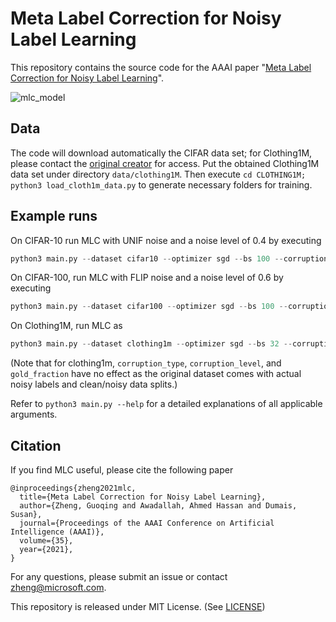 # Meta Label Correction for Noisy Label Learning

This repository contains the source code for the AAAI paper "[Meta Label Correction for Noisy Label Learning](https://ojs.aaai.org/index.php/AAAI/article/view/17319/17126)".

![mlc_model](mlc.png)

## Data

The code will download automatically the CIFAR data set; for Clothing1M, please contact the [original creator](https://github.com/Cysu/noisy_label) for access. Put the obtained Clothing1M data set under directory ```data/clothing1M```. Then execute ```cd CLOTHING1M; python3 load_cloth1m_data.py``` to generate necessary folders for training.

## Example runs

On CIFAR-10 run MLC with UNIF noise and a noise level of 0.4 by executing
```python
python3 main.py --dataset cifar10 --optimizer sgd --bs 100 --corruption_type unif --corruption_level 0.4 --gold_fraction 0.02 --epochs 120 --main_lr 0.1 --meta_lr 3e-4 --runid cifar10_run  --cls_dim 128
```
On CIFAR-100, run MLC with FLIP noise and a noise level of 0.6 by executing
```python
python3 main.py --dataset cifar100 --optimizer sgd --bs 100 --corruption_type flip --corruption_level 0.6 --gold_fraction 0.02 --epochs 120 --main_lr 0.1 --meta_lr 3e-4 --runid cifar100_run  --cls_dim 128
```

On Clothing1M, run MLC as 
```python
python3 main.py --dataset clothing1m --optimizer sgd --bs 32 --corruption_type unif --corruption_level 0.1 --gold_fraction 0.1 --epochs 15 --main_lr 0.1 --meta_lr 3e-4 --runid clothing1m_run  --cls_dim 128
```
(Note that for clothing1m, ```corruption_type```, ```corruption_level```, and ```gold_fraction``` have no effect as the original dataset comes with actual noisy labels and clean/noisy data splits.)

Refer to ```python3 main.py --help``` for a detailed explanations of all applicable arguments.

## Citation

If you find MLC useful, please cite the following paper

```
@inproceedings{zheng2021mlc,
  title={Meta Label Correction for Noisy Label Learning},
  author={Zheng, Guoqing and Awadallah, Ahmed Hassan and Dumais, Susan},  
  journal={Proceedings of the AAAI Conference on Artificial Intelligence (AAAI)},
  volume={35},
  year={2021},
}
```
For any questions, please submit an issue or contact [zheng@microsoft.com](zheng@microsoft.com). 

This repository is released under MIT License. (See [LICENSE](LICENSE))
